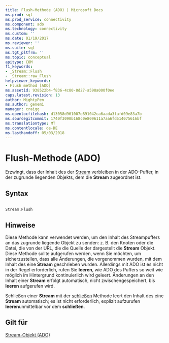 ```yaml
---
title: Flush-Methode (ADO) | Microsoft Docs
ms.prod: sql
ms.prod_service: connectivity
ms.component: ado
ms.technology: connectivity
ms.custom: ''
ms.date: 01/19/2017
ms.reviewer: ''
ms.suite: sql
ms.tgt_pltfrm: ''
ms.topic: conceptual
apitype: COM
f1_keywords:
- _Stream::Flush
- _Stream::raw_Flush
helpviewer_keywords:
- Flush method [ADO]
ms.assetid: 938522b4-f836-4c80-8d27-a598a000f0ee
caps.latest.revision: 13
author: MightyPen
ms.author: genemi
manager: craigg
ms.openlocfilehash: d13058d961007e891042ca6aada3fafd09e83a7b
ms.sourcegitcommit: 1740f3090b168c0e809611a7aa6fd514075616bf
ms.translationtype: MT
ms.contentlocale: de-DE
ms.lasthandoff: 05/03/2018
---
```

# <a name="flush-method-ado"></a>Flush-Methode (ADO)
Erzwingt, dass der Inhalt des der [Stream](../../../ado/reference/ado-api/stream-object-ado.md) verbleiben in der ADO-Puffer, in der zugrunde liegenden Objekts, dem die **Stream** zugeordnet ist.  
  
## <a name="syntax"></a>Syntax  
  
```  
  
Stream.Flush  
```  
  
## <a name="remarks"></a>Hinweise  
 Diese Methode kann verwendet werden, um den Inhalt des Streampuffers an das zugrunde liegende Objekt zu senden: z. B. den Knoten oder die Datei, die von der URL, die die Quelle der dargestellt die **Stream** Objekt. Diese Methode sollte aufgerufen werden, wenn Sie möchten, um sicherzustellen, dass alle Änderungen, die vorgenommen wurden, mit dem Inhalt des eine **Stream** geschrieben wurden. Allerdings mit ADO ist es nicht in der Regel erforderlich, rufen Sie **leeren**, wie ADO des Puffers so weit wie möglich im Hintergrund kontinuierlich wird geleert. Änderungen an den Inhalt einer **Stream** erfolgt automatisch, nicht zwischengespeichert, bis **leeren** aufgerufen wird.  
  
 Schließen einer **Stream** mit der [schließen](../../../ado/reference/ado-api/close-method-ado.md) Methode leert den Inhalt des eine **Stream** automatisch; es ist nicht erforderlich, explizit aufzurufen **leeren**unmittelbar vor dem **schließen**.  
  
## <a name="applies-to"></a>Gilt für  
 [Stream-Objekt (ADO)](../../../ado/reference/ado-api/stream-object-ado.md)
